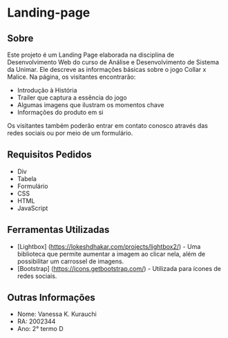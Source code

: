 # Landing-page

## Sobre
<p>Este projeto é um Landing Page elaborada na disciplina de Desenvolvimento Web do curso de Análise e Desenvolvimento de Sistema da Unimar. Ele descreve as informações básicas sobre o jogo Collar x Malice. Na página, os visitantes encontrarão:</p>
<ul>
  <li>Introdução à História</li>
  <li>Trailer que captura a essência do jogo</li>
  <li>Algumas imagens que ilustram os momentos chave</li>
  <li>Informações do produto em si</li>
</ul>
<p>Os visitantes também poderão entrar em contato conosco através das redes sociais ou por meio de um formulário.</p>

## Requisitos Pedidos
- Div
- Tabela
- Formulário
- CSS
- HTML
- JavaScript

## Ferramentas Utilizadas
- [Lightbox] (https://lokeshdhakar.com/projects/lightbox2/) - Uma biblioteca que permite aumentar a imagem ao clicar nela, além de possibilitar um carrossel de imagens.
- [Bootstrap] (https://icons.getbootstrap.com/) - Utilizada para ícones de redes sociais.

## Outras Informações
  - Nome: Vanessa K. Kurauchi
  - RA: 2002344
  - Ano: 2° termo D








